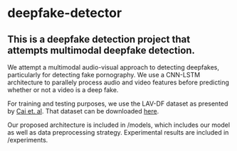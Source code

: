 # deepfake-detector

## This is a deepfake detection project that attempts multimodal deepfake detection. 
We attempt a multimodal audio-visual approach to detecting deepfakes, particularly for
detecting fake pornography. We use a CNN-LSTM architecture to parallely process audio 
and video features before predicting whether or not a video is a deep fake. 

For training and testing purposes, we use the LAV-DF dataset as presented by 
[Cai et. al](https://arxiv.org/pdf/2204.06228v2). That dataset can be downloaded
[here](https://drive.google.com/file/d/1-OQ-NDtdEyqHNLaZU1Lt9Upk5wVqfYJw/view?usp=sharing).

Our proposed architecture is included in /models, which includes our model as well as data
preprocessing strategy. Experimental results are included in /experiments.